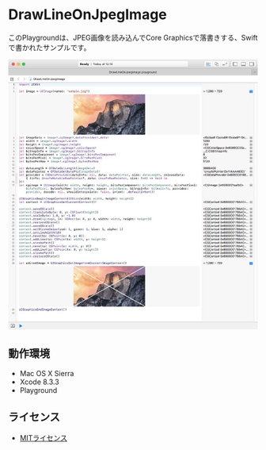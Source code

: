# DrawLineOnJpegImage

このPlaygroundは、JPEG画像を読み込んでCore Graphicsで落書きする、Swiftで書かれたサンプルです。

![スクリーンショット](Screenshot.jpg)

## 動作環境

* Mac OS X Sierra
* Xcode 8.3.3
* Playground

## ライセンス

* [MITライセンス](http://opensource.org/licenses/mit-license.php)


